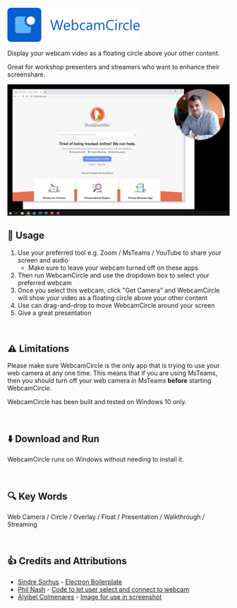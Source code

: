 ![](images/header.png)

Display your webcam video as a floating circle above your other content.

Great for workshop presenters and streamers who want to enhance their screenshare.

<img src="images/screenshot.png" width="800" />

<br />

## 📝 Usage

1. Use your preferred tool e.g. Zoom / MsTeams / YouTube to share your screen and audio
    - Make sure to leave your webcam turned off on these apps
2. Then run WebcamCircle and use the dropdown box to select your preferred webcam
3. Once you select this webcam, click "Get Camera" and WebcamCircle will show your video as a floating circle above your other content
4. Use can drag-and-drop to move WebcamCircle around your screen
5. Give a great presentation

<br />

## ⚠️ Limitations

Please make sure WebcamCircle is the only app that is trying to use your web camera at any one time. This means that if you are using MsTeams, then you should turn off your web camera in MsTeams **before** starting WebcamCircle.

WebcamCircle has been built and tested on Windows 10 only.

<br />
	
## ⬇️ Download and Run

WebcamCircle runs on Windows without needing to install it.

<br />

## 🔍 Key Words

Web Camera / Circle / Overlay / Float / Presentation / Walkthrough / Streaming

<br />

## 👍 Credits and Attributions

* [Sindre Sorhus](https://github.com/sindresorhus) - [Electron Boilerplate](https://github.com/sindresorhus/electron-boilerplate)
* [Phil Nash](https://github.com/philnash) - [Code to let user select and connect to webcam](https://github.com/philnash/mediadevices-camera-selection/blob/master/app.js)
* [Alyibel Colmenares](https://pixabay.com/users/alyibel-3625842) - [Image for use in screenshot](https://pixabay.com/photos/entrepreneur-computer-man-office-2326419)
